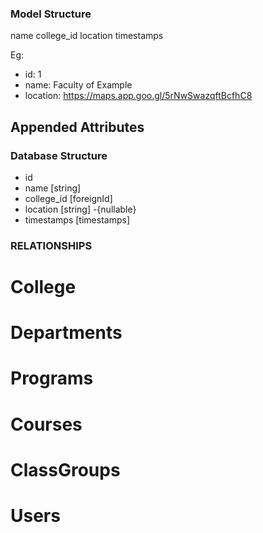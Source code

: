 ### Model Structure

name
college_id
location
timestamps

Eg:
- id: 1
- name: Faculty of Example
- location: https://maps.app.goo.gl/5rNwSwazqftBcfhC8


## Appended Attributes
<!-- - name: Eg 2024-2025,Semester 1 -->

### Database Structure
- id 
- name [string]
- college_id [foreignId]
- location [string] -{nullable}
- timestamps [timestamps]

### RELATIONSHIPS
# College

# Departments

# Programs

# Courses

# ClassGroups 

# Users

